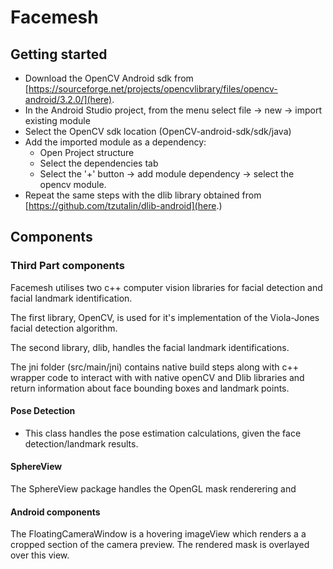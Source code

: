 <h1> Facemesh </h1>


<h2> Getting started</h2>

- Download the OpenCV Android sdk from [https://sourceforge.net/projects/opencvlibrary/files/opencv-android/3.2.0/](here).
- In the Android Studio project, from the menu select file -> new -> import existing module
- Select the OpenCV sdk location (OpenCV-android-sdk/sdk/java)
- Add the imported module as a dependency:
    - Open Project structure
    - Select the dependencies tab
    - Select the '+' button -> add module dependency -> select the opencv module.
- Repeat the same steps with the dlib library obtained from [https://github.com/tzutalin/dlib-android](here.)

<h2> Components </h2>


<h3>  Third Part components </h3>

Facemesh utilises two c++ computer vision libraries for facial detection and facial landmark identification.

The first library, OpenCV, is used for it's implementation of the Viola-Jones facial detection algorithm.

The second library, dlib, handles the facial landmark identifications.

The jni folder (src/main/jni) contains native build steps along with c++ wrapper code to interact with with native openCV and Dlib libraries
and return information about face bounding boxes and landmark points.


<h4> Pose Detection </h4>

- This class handles the pose estimation calculations, given the face detection/landmark results.

<h4> SphereView </h4>
The SphereView package handles the OpenGL mask renderering and


<h4> Android components </h4>
The FloatingCameraWindow is a hovering imageView which renders a a cropped section of
the camera preview. The rendered mask is overlayed over this view.


